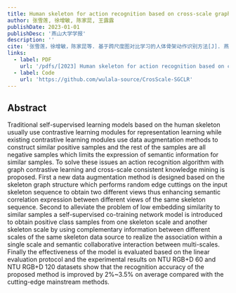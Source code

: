 ```yaml
---
title: Human skeleton for action recognition based on cross-scale graph contrastive learning
author: 张雪莲, 徐增敏, 陈家昆, 王露露
publishDate: 2023-01-01
publishDesc: '燕山大学学报'
description: ''
cite: '张雪莲，徐增敏，陈家昆等. 基于跨尺度图对比学习的人体骨架动作识别方法[J]. 燕山大学学报, 2023, 47(02):164-174.'
links:
  - label: PDF
    url: '/pdfs/[2023] Human skeleton for action recognition based on cross-scale graph contrastive learning.pdf'
  - label: Code
    url: 'https://github.com/wulala-source/CrosScale-SGCLR'
---
```


## Abstract

Traditional self-supervised learning models based on the human skeleton usually use contrastive learning modules for representation learning while existing contrastive learning modules use data augmentation methods to construct similar positive samples and the rest of the samples are all negative samples which limits the expression of semantic information for similar samples. To solve these issues an action recognition algorithm with graph contrastive learning and cross-scale consistent knowledge mining is proposed. First a new data augmentation method is designed based on the skeleton graph structure which performs random edge cuttings on the input skeleton sequence to obtain two different views thus enhancing semantic correlation expression between different views of the same skeleton sequence. Second to alleviate the problem of low embedding similarity to similar samples a self-supervised co-training network model is introduced to obtain positive class samples from one skeleton scale and another skeleton scale by using complementary information between different scales of the same skeleton data source to realize the association within a single scale and semantic collaborative interaction between multi-scales. Finally the effectiveness of the model is evaluated based on the linear evaluation protocol and the experimental results on NTU RGB+D 60 and NTU RGB+D 120 datasets show that the recognition accuracy of the proposed method is improved by 2%~3.5% on average compared with the cutting-edge mainstream methods.
